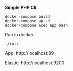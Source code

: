 **Simple PHP Cli**
```
docker-compose build
docker-compose up -d
docker-compose exec app bash
```
Run in docker

```
./init
```

App:        http://localhost:89

Elastic:    http://localhost:9200